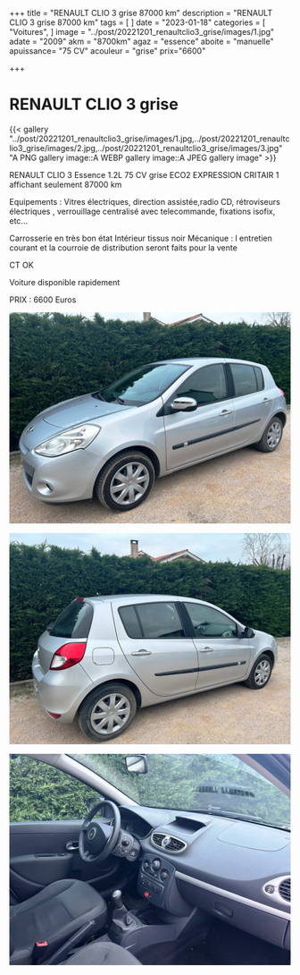 +++
title = "RENAULT CLIO 3 grise 87000 km"
description = "RENAULT CLIO 3 grise 87000 km"
tags = [
]
date = "2023-01-18"
categories = [
    "Voitures",
]
image = "../post/20221201_renaultclio3_grise/images/1.jpg"
adate = "2009"
akm = "8700km"
agaz = "essence"
aboite = "manuelle"
apuissance= "75 CV"
acouleur = "grise"
prix="6600"

+++

# RENAULT CLIO 3 grise

{{< gallery "../post/20221201_renaultclio3_grise/images/1.jpg,../post/20221201_renaultclio3_grise/images/2.jpg,../post/20221201_renaultclio3_grise/images/3.jpg" "A PNG gallery image::A WEBP gallery image::A JPEG gallery image" >}}


RENAULT CLIO 3 Essence 1.2L 75 CV grise ECO2 EXPRESSION   CRITAIR 1 affichant seulement 87000 km

Equipements :
Vitres électriques, direction assistée,radio CD, rétroviseurs électriques , verrouillage centralisé avec telecommande, fixations isofix, etc...

Carrosserie en très bon état
Intérieur tissus  noir
Mécanique : l entretien courant et la courroie de distribution seront faits pour la vente

CT OK

Voiture disponible rapidement


PRIX : 6600 Euros


<!-- more -->


![](images/1.jpg)

![](images/2.jpg)

![](images/3.jpg)

